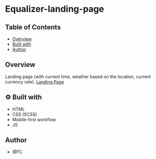# Equalizer-landing-page

## Table of Contents
- [Overview](#overview)
- [Built with](#-built-with)
- [Author](#author)

## Overview
Landing page (with current time, weather based on the location, current currency rate).
[Landing Page](https://amazing-swartz-7131ab.netlify.app/)

## ⚙ Built with
- HTML
- CSS (SCSS)
- Mobile-first workflow
- JS

## Author
- @FC
